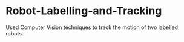 # Robot-Labelling-and-Tracking
Used Computer Vision techniques to track the motion of two labelled robots.
